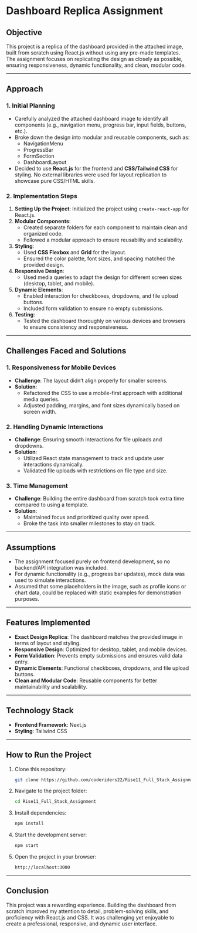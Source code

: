 # Dashboard Replica Assignment

## **Objective**
This project is a replica of the dashboard provided in the attached image, built from scratch using React.js without using any pre-made templates. The assignment focuses on replicating the design as closely as possible, ensuring responsiveness, dynamic functionality, and clean, modular code.

---

## **Approach**

### **1. Initial Planning**
- Carefully analyzed the attached dashboard image to identify all components (e.g., navigation menu, progress bar, input fields, buttons, etc.).
- Broke down the design into modular and reusable components, such as:
  - NavigationMenu
  - ProgressBar
  - FormSection
  - DashboardLayout
- Decided to use **React.js** for the frontend and **CSS/Tailwind CSS** for styling. No external libraries were used for layout replication to showcase pure CSS/HTML skills.

### **2. Implementation Steps**
1. **Setting Up the Project**: Initialized the project using `create-react-app` for React.js.
2. **Modular Components**:
   - Created separate folders for each component to maintain clean and organized code.
   - Followed a modular approach to ensure reusability and scalability.
3. **Styling**:
   - Used **CSS Flexbox** and **Grid** for the layout.
   - Ensured the color palette, font sizes, and spacing matched the provided design.
4. **Responsive Design**:
   - Used media queries to adapt the design for different screen sizes (desktop, tablet, and mobile).
5. **Dynamic Elements**:
   - Enabled interaction for checkboxes, dropdowns, and file upload buttons.
   - Included form validation to ensure no empty submissions.
6. **Testing**:
   - Tested the dashboard thoroughly on various devices and browsers to ensure consistency and responsiveness.

---

## **Challenges Faced and Solutions**

### **1. Responsiveness for Mobile Devices**
- **Challenge**: The layout didn’t align properly for smaller screens.
- **Solution**:
  - Refactored the CSS to use a mobile-first approach with additional media queries.
  - Adjusted padding, margins, and font sizes dynamically based on screen width.

### **2. Handling Dynamic Interactions**
- **Challenge**: Ensuring smooth interactions for file uploads and dropdowns.
- **Solution**:
  - Utilized React state management to track and update user interactions dynamically.
  - Validated file uploads with restrictions on file type and size.

### **3. Time Management**
- **Challenge**: Building the entire dashboard from scratch took extra time compared to using a template.
- **Solution**:
  - Maintained focus and prioritized quality over speed.
  - Broke the task into smaller milestones to stay on track.

---

## **Assumptions**
- The assignment focused purely on frontend development, so no backend/API integration was included.
- For dynamic functionality (e.g., progress bar updates), mock data was used to simulate interactions.
- Assumed that some placeholders in the image, such as profile icons or chart data, could be replaced with static examples for demonstration purposes.

---

## **Features Implemented**
- **Exact Design Replica**: The dashboard matches the provided image in terms of layout and styling.
- **Responsive Design**: Optimized for desktop, tablet, and mobile devices.
- **Form Validation**: Prevents empty submissions and ensures valid data entry.
- **Dynamic Elements**: Functional checkboxes, dropdowns, and file upload buttons.
- **Clean and Modular Code**: Reusable components for better maintainability and scalability.

---

## **Technology Stack**
- **Frontend Framework**: Next.js
- **Styling**: Tailwind CSS

---

## **How to Run the Project**
1. Clone this repository:
   ```bash
   git clone https://github.com/coderiders22/Rise11_Full_Stack_Assignment
   ```
2. Navigate to the project folder:
   ```bash
   cd Rise11_Full_Stack_Assignment
   ```
3. Install dependencies:
   ```bash
   npm install
   ```
4. Start the development server:
   ```bash
   npm start
   ```
5. Open the project in your browser:
   ```
   http://localhost:3000
   ```

---

## **Conclusion**
This project was a rewarding experience. Building the dashboard from scratch improved my attention to detail, problem-solving skills, and proficiency with React.js and CSS. It was challenging yet enjoyable to create a professional, responsive, and dynamic user interface.
